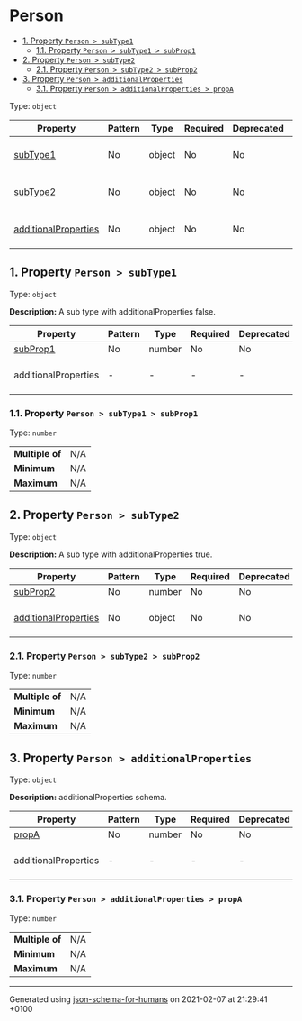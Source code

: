 # Person

- [1. Property `Person > subType1`](#subType1)
  - [1.1. Property `Person > subType1 > subProp1`](#subType1_subProp1)
- [2. Property `Person > subType2`](#subType2)
  - [2.1. Property `Person > subType2 > subProp2`](#subType2_subProp2)
- [3. Property `Person > additionalProperties`](#additionalProperties)
  - [3.1. Property `Person > additionalProperties > propA`](#additionalProperties_propA)

Type: `object`

| Property | Pattern | Type | Required | Deprecated | Additional | Description |
| -------- | ------- | ---- | -------- | ---------- | ---------- | ----------- |
| [subType1](#subType1)|No|object|No|No| No|A sub type with additionalProperties false.|
| [subType2](#subType2)|No|object|No|No| No|A sub type with additionalProperties true.|
| [additionalProperties](#additionalProperties)|No|object|No|No|  [![made-with-Markdown](https://img.shields.io/badge/Should-conform-blue)](#additionalProperties "Each additional property must conform to the following schema")|additionalProperties schema.|

## <a name="subType1"></a>1. Property `Person > subType1`

Type: `object`

**Description:** A sub type with additionalProperties false.

| Property | Pattern | Type | Required | Deprecated | Additional | Description |
| -------- | ------- | ---- | -------- | ---------- | ---------- | ----------- |
| [subProp1](#subType1_subProp1)|No|number|No|No| No|-|
  | additionalProperties | - | - | - | - |  [![made-with-Markdown](https://img.shields.io/badge/Not%20allowed-red)](# "Additional Properties not allowed.") | - |

### <a name="subType1_subProp1"></a>1.1. Property `Person > subType1 > subProp1`

Type: `number`

<table>
 	<tr>
    <td><b>Multiple of</b></td>
    <td>N/A</td>
 	</tr>
    <td><b>Minimum</b></td>
    <td>N/A</td>
 	</tr>
	<tr>
    <td><b>Maximum</b></td>
    <td>N/A</td>
 	</tr>
</table>

## <a name="subType2"></a>2. Property `Person > subType2`

Type: `object`

**Description:** A sub type with additionalProperties true.

| Property | Pattern | Type | Required | Deprecated | Additional | Description |
| -------- | ------- | ---- | -------- | ---------- | ---------- | ----------- |
| [subProp2](#subType2_subProp2)|No|number|No|No| No|-|
| [additionalProperties](#subType2_additionalProperties)|No|object|No|No|  [![made-with-Markdown](https://img.shields.io/badge/Any%20type-allowed-green)](# "Additional Properties of any type are allowed.")|-|

### <a name="subType2_subProp2"></a>2.1. Property `Person > subType2 > subProp2`

Type: `number`

<table>
 	<tr>
    <td><b>Multiple of</b></td>
    <td>N/A</td>
 	</tr>
    <td><b>Minimum</b></td>
    <td>N/A</td>
 	</tr>
	<tr>
    <td><b>Maximum</b></td>
    <td>N/A</td>
 	</tr>
</table>

## <a name="additionalProperties"></a>3. Property `Person > additionalProperties`

Type: `object`

**Description:** additionalProperties schema.

| Property | Pattern | Type | Required | Deprecated | Additional | Description |
| -------- | ------- | ---- | -------- | ---------- | ---------- | ----------- |
| [propA](#additionalProperties_propA)|No|number|No|No| No|-|
  | additionalProperties | - | - | - | - |  [![made-with-Markdown](https://img.shields.io/badge/Any%20type-allowed-green)](# "Additional Properties of any type are allowed.") | - |

### <a name="additionalProperties_propA"></a>3.1. Property `Person > additionalProperties > propA`

Type: `number`

<table>
 	<tr>
    <td><b>Multiple of</b></td>
    <td>N/A</td>
 	</tr>
    <td><b>Minimum</b></td>
    <td>N/A</td>
 	</tr>
	<tr>
    <td><b>Maximum</b></td>
    <td>N/A</td>
 	</tr>
</table>

----------------------------------------------------------------------------------------------------------------------------
Generated using [json-schema-for-humans](https://github.com/coveooss/json-schema-for-humans) on 2021-02-07 at 21:29:41 +0100